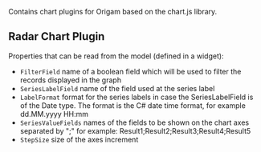 Contains chart plugins for Origam based on the chart.js library.

## Radar Chart Plugin

Properties that can be read from the model (defined in a widget):

- `FilterField` name of a boolean field which will be used to filter the records displayed in the graph
- `SeriesLabelField` name of the field used at the series label
- `LabelFormat` format for the series labels in case the SeriesLabelField is of the Date type. The format is the C# date time format, for example dd.MM.yyyy HH:mm
- `SeriesValueFields` names of the fields to be shown on the chart axes separated by ";" for example: Result1;Result2;Result3;Result4;Result5
- `StepSize` size of the axes increment

